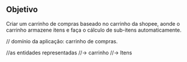 ## Objetivo

Criar um carrinho de compras baseado no carrinho da shopee, aonde o carrinho armazene itens e faça o cálculo de sub-itens automaticamente.

// domínio da aplicação: carrinho de compras.

//as entidades representadas
//-> carrinho
//-> Itens
